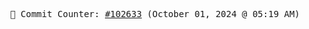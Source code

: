 <p align="center">
    <samp>
        📮 Commit Counter: <a href="https://github.com/Javascript-void0/Javascript-void0/commits/main">#102633</a> (October 01, 2024 @ 05:19 AM)
    </samp>
</p>